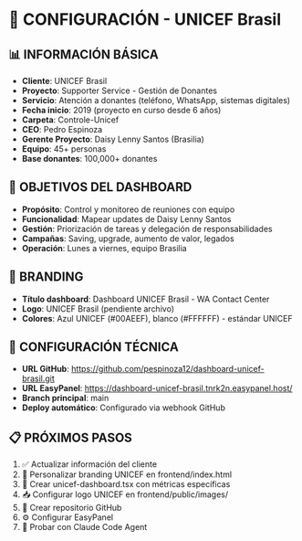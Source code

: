 # 🎯 CONFIGURACIÓN - UNICEF Brasil

## 📊 INFORMACIÓN BÁSICA
- **Cliente**: UNICEF Brasil
- **Proyecto**: Supporter Service - Gestión de Donantes
- **Servicio**: Atención a donantes (teléfono, WhatsApp, sistemas digitales)
- **Fecha inicio**: 2019 (proyecto en curso desde 6 años)
- **Carpeta**: Controle-Unicef
- **CEO**: Pedro Espinoza
- **Gerente Proyecto**: Daisy Lenny Santos (Brasilia)
- **Equipo**: 45+ personas
- **Base donantes**: 100,000+ donantes

## 🎯 OBJETIVOS DEL DASHBOARD
- **Propósito**: Control y monitoreo de reuniones con equipo
- **Funcionalidad**: Mapear updates de Daisy Lenny Santos
- **Gestión**: Priorización de tareas y delegación de responsabilidades
- **Campañas**: Saving, upgrade, aumento de valor, legados
- **Operación**: Lunes a viernes, equipo Brasilia

## 🎨 BRANDING
- **Título dashboard**: Dashboard UNICEF Brasil - WA Contact Center
- **Logo**: UNICEF Brasil (pendiente archivo)
- **Colores**: Azul UNICEF (#00AEEF), blanco (#FFFFFF) - estándar UNICEF

## 🔑 CONFIGURACIÓN TÉCNICA
- **URL GitHub**: https://github.com/pespinoza12/dashboard-unicef-brasil.git
- **URL EasyPanel**: https://dashboard-unicef-brasil.tnrk2n.easypanel.host/
- **Branch principal**: main
- **Deploy automático**: Configurado via webhook GitHub

## 📋 PRÓXIMOS PASOS
1. ✅ Actualizar información del cliente
2. 🔄 Personalizar branding UNICEF en frontend/index.html
3. 🔄 Crear unicef-dashboard.tsx con métricas específicas
4. 📥 Configurar logo UNICEF en frontend/public/images/
5. 🚀 Crear repositorio GitHub
6. ⚙️ Configurar EasyPanel
7. 🤖 Probar con Claude Code Agent 
